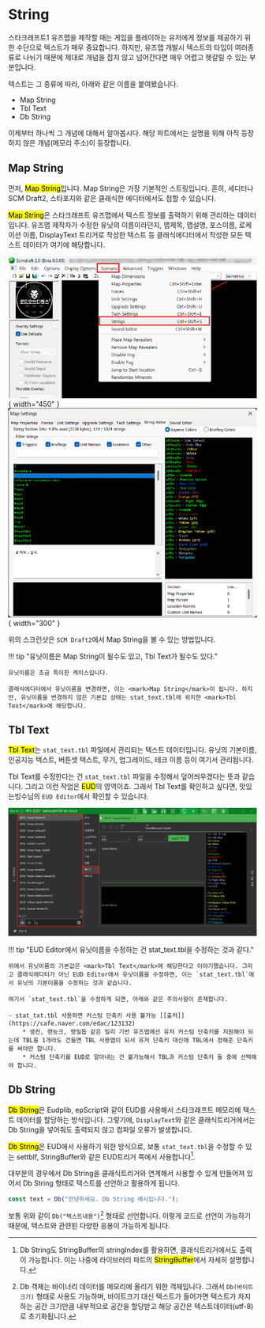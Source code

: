 # String

스타크래프트1 유즈맵을 제작할 때는 게임을 플레이하는 유저에게 정보를 제공하기 위한 수단으로 텍스트가 매우 중요합니다. 하지만, 유즈맵 개발시 텍스트의 타입이 여러종류로 나뉘기 때문에 제대로 개념을 잡지 않고 넘어간다면 매우 어렵고 헷갈릴 수 있는 부분입니다.

텍스트는 그 종류에 따라, 아래와 같은 이름을 붙여봤습니다.

- Map String
- Tbl Text
- Db String

이제부터 하나씩 그 개념에 대해서 알아봅시다. 해당 파트에서는 설명을 위해 아직 등장하지 않은 개념(메모리 주소)이 등장합니다.

## Map String

먼저, <mark>Map String</mark>입니다. Map String은 가장 기본적인 스트링입니다. 흔히, 세디터나 SCM Draft2, 스타포지와 같은 클래식한 에디터에서도 접할 수 있습니다.

<mark>Map String</mark>은 스타크래프트 유즈맵에서 텍스트 정보를 출력하기 위해 관리하는 데이터입니다. 유즈맵 제작자가 수정한 유닛의 이름이라던지, 맵제목, 맵설명, 포스이름, 로케이션 이름, DisplayText 트리거로 작성한 텍스트 등 클래식에디터에서 작성한 모든 텍스트 데이터가 여기에 해당합니다.

![result](img/img02_01.png){ width="450" }
![result](img/img02_02.png){ width="300" }

위의 스크린샷은 `SCM Draft2`에서 Map String을 볼 수 있는 방법입니다.

!!! tip "유닛이름은 Map String이 될수도 있고, Tbl Text가 될수도 있다."

    유닛이름은 조금 특이한 케이스입니다.

    클래식에디터에서 유닛이름을 변경하면, 이는 <mark>Map String</mark>이 됩니다. 하지만, 유닛이름을 변경하지 않은 기본값 상태는 stat_text.tbl에 위치한 <mark>Tbl Text</mark>에 해당합니다.

## Tbl Text

<mark>Tbl Text</mark>는 `stat_text.tbl` 파일에서 관리되는 텍스트 데이터입니다. 유닛의 기본이름, 인공지능 텍스트, 버튼셋 텍스트, 무기, 업그레이드, 테크 이름 등이 여기서 관리됩니다.

Tbl Text를 수정한다는 건 `stat_text.tbl` 파일을 수정해서 덮어씌우겠다는 뜻과 같습니다. 그리고 이런 작업은 <mark>EUD</mark>의 영역이죠. 그래서 Tbl Text를 확인하고 싶다면, 맛있는빙수님의 `EUD Editor`에서 확인할 수 있습니다.

![result](img/img02_03.png)

!!! tip "EUD Editor에서 유닛이름을 수정하는 건 stat_text.tbl을 수정하는 것과 같다."

    위에서 유닛이름의 기본값은 <mark>Tbl Text</mark>에 해당한다고 이야기했습니다. 그리고 클래식에디터가 아닌 EUD Editor에서 유닛이름을 수정하면, 이는 `stat_text.tbl`에서 유닛의 기본이름을 수정하는 것과 같습니다.

    여기서 `stat_text.tbl`을 수정하게 되면, 아래와 같은 주의사항이 존재합니다.

    - stat_txt.tbl 사용하면 커스텀 단축키 사용 불가능 [[출처]](https://cafe.naver.com/edac/123132)
        * 생컨, 랜능크, 영밀돕 같은 밀리 기반 유즈맵에선 유저 커스텀 단축키를 지원해야 되는데 TBL을 1개라도 건들면 TBL 사용맵이 되서 유저 단축키 대신에 TBL에서 정해준 단축키를 써야만 합니다.
        * 커스텀 단축키를 EUD로 알아내는 건 불가능해서 TBL과 커스텀 단축키 둘 중에 선택해야 합니다.

## Db String

<mark>Db String</mark>은 Eudplib, epScript와 같이 EUD를 사용해서 스타크래프트 메모리에 텍스트 데이터를 할당하는 방식입니다. 그렇기에, `DisplayText`와 같은 클래식트리거에서는 Db String을 넣어줘도 출력되지 않고 컴파일 오류가 발생합니다.

<mark>Db String</mark>은 EUD에서 사용하기 위한 방식으로, 보통 `stat_text.tbl`을 수정할 수 있는 settblf, StringBuffer와 같은 EUD트리거 쪽에서 사용합니다[^1].

대부분의 경우에서 Db String을 클래식트리거와 연계해서 사용할 수 있게 만들어져 있어서 Db String 형태로 텍스트를 선언하고 활용하게 됩니다.

```js
const text = Db("안녕하세요. Db String 예시입니다.");
```

보통 위와 같이 `Db("텍스트내용")`[^2] 형태로 선언합니다. 이렇게 코드로 선언이 가능하기 때문에, 텍스트와 관련된 다양한 응용이 가능하게 됩니다.


[^1]: Db String도 StringBuffer의 stringIndex를 활용하면, 클래식트리거에서도 출력이 가능합니다. 이는 나중에 라이브러리 파트의 <mark>StringBuffer</mark>에서 자세히 설명합니다.
[^2]: Db 객체는 바이너리 데이터를 메모리에 올리기 위한 객체입니다. 그래서 `Db(바이트크기)` 형태로 사용도 가능하며, 바이트크기 대신 텍스트가 들어가면 텍스트가 차지하는 공간 크기만큼 내부적으로 공간을 할당받고 해당 공간은 텍스트데이터(utf-8)로 초기화됩니다.